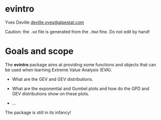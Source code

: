 evintro
================
Yves Deville <deville.yves@alpestat.com>

Caution: the `.md` file is generated from the `.Rmd` fine. Do not edit
by hand!

# Goals and scope

The **evintro** package aims at providing some functions and objects
that can be used when learning Extreme Value Analysis (EVA).

- What are the GEV and GEV distributions.

- What are the exponential and Gumbel plots and how do the GPD and GEV
  distributions show on these plots.

- …

The package is still in its infancy!

